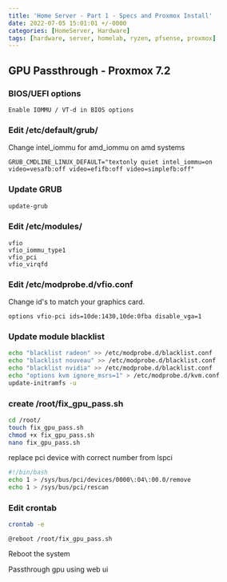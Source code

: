 ```yaml
---
title: 'Home Server - Part 1 - Specs and Proxmox Install'
date: 2022-07-05 15:01:01 +/-0000
categories: [HomeServer, Hardware]
tags: [hardware, server, homelab, ryzen, pfsense, proxmox]
---
```


## GPU Passthrough - Proxmox 7.2

### BIOS/UEFI options
```
Enable IOMMU / VT-d in BIOS options
```

### Edit /etc/default/grub/

Change intel_iommu for amd_iommu on amd systems

```
GRUB_CMDLINE_LINUX_DEFAULT="textonly quiet intel_iommu=on video=vesafb:off video=efifb:off video=simplefb:off"
```
### Update GRUB
``` bash
update-grub
```
### Edit /etc/modules/
```
vfio
vfio_iommu_type1
vfio_pci
vfio_virqfd
```
### Edit /etc/modprobe.d/vfio.conf
Change id's to match your graphics card.

```
options vfio-pci ids=10de:1430,10de:0fba disable_vga=1
```
### Update module blacklist
``` bash
echo "blacklist radeon" >> /etc/modprobe.d/blacklist.conf
echo "blacklist nouveau" >> /etc/modprobe.d/blacklist.conf
echo "blacklist nvidia" >> /etc/modprobe.d/blacklist.conf
echo "options kvm ignore_msrs=1" > /etc/modprobe.d/kvm.conf
update-initramfs -u
```
### create /root/fix_gpu_pass.sh
``` bash
cd /root/
touch fix_gpu_pass.sh
chmod +x fix_gpu_pass.sh
nano fix_gpu_pass.sh
```
replace pci device with correct number from lspci
``` bash
#!/bin/bash
echo 1 > /sys/bus/pci/devices/0000\:04\:00.0/remove
echo 1 > /sys/bus/pci/rescan
```
### Edit crontab
``` bash
crontab -e
```
```
@reboot /root/fix_gpu_pass.sh
```
Reboot the system

Passthrough gpu using web ui